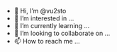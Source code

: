 - 👋 Hi, I’m @vu2sto
- 👀 I’m interested in ...
- 🌱 I’m currently learning ...
- 💞️ I’m looking to collaborate on ...
- 📫 How to reach me ...

<!---
vu2sto/vu2sto is a ✨ special ✨ repository because its `README.md` (this file) appears on your GitHub profile.
You can click the Preview link to take a look at your changes.
--->
